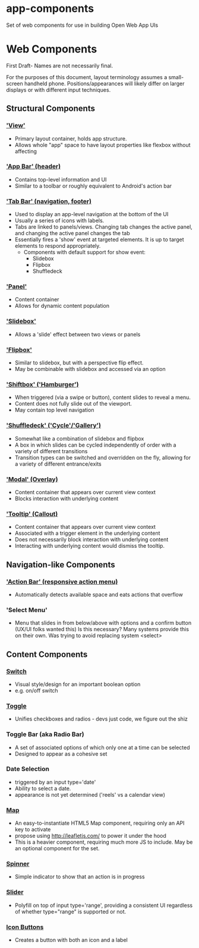 app-components
==============

Set of web components for use in building Open Web App UIs


# Web Components

First Draft- Names are not necessarily final.

For the purposes of this document, layout terminology assumes a small-screen handheld phone.
Positions/appearances will likely differ on larger displays or with different input techniques.

## Structural Components

### ['View'](https://github.com/x-tag/view)

* Primary layout container, holds app structure.
* Allows whole "app" space to have layout properties like flexbox without affecting <body>

### ['App Bar' (header)](https://github.com/x-tag/appbar)

* Contains top-level information and UI
* Similar to a toolbar or roughly equivalent to Android's action bar

### ['Tab Bar' (navigation, footer)](https://github.com/mozilla/app-components/tree/master/tabbar)

* Used to display an app-level navigation at the bottom of the UI
* Usually a series of icons with labels.
* Tabs are linked to panels/views. Changing tab changes the active panel, and changing the active panel changes the tab
* Essentially fires a 'show' event at targeted elements. It is up to target elements to respond appropriately.
    - Components with default support for show event:
        - Slidebox
        - Flipbox
        - Shuffledeck

### ['Panel'](https://github.com/x-tag/panel)

* Content container
* Allows for dynamic content population

### ['Slidebox'](https://github.com/x-tag/slidebox)

* Allows a 'slide' effect between two views or panels

### ['Flipbox'](https://github.com/x-tag/flipbox)

* Similar to slidebox, but with a perspective flip effect.
* May be combinable with slidebox and accessed via an option

### ['Shiftbox' ('Hamburger')](https://github.com/x-tag/shiftbox)

* When triggered (via a swipe or button), content slides to reveal a menu.
* Content does not fully slide out of the viewport.
* May contain top level navigation

### ['Shuffledeck' ('Cycle'/'Gallery')](https://github.com/mozilla/app-components/tree/master/shuffledeck)

* Somewhat like a combination of slidebox and flipbox
* A box in which slides can be cycled independently of order with a variety of different transitions
* Transition types can be switched and overridden on the fly, allowing for a 
  variety of different entrance/exits

### ['Modal' (Overlay)](https://github.com/x-tag/modal)

* Content container that appears over current view context
* Blocks interaction with underlying content

### ['Tooltip' (Callout)](https://github.com/mozilla/app-components/tree/master/tooltip)

* Content container that appears over current view context
* Associated with a trigger element in the underlying content
* Does not necessarily block interaction with underlying content
* Interacting with underlying content would dismiss the tooltip.

## Navigation-like Components

### ['Action Bar' (responsive action menu)](https://github.com/x-tag/actionbar)

* Automatically detects available space and eats actions that overflow

### 'Select Menu'

* Menu that slides in from below/above with options and a confirm button (UX/UI folks wanted this)
    Is this necessary? Many systems provide this on their own. Was trying to avoid replacing system &lt;select&gt;


## Content Components

### [Switch](https://github.com/x-tag/switch)

* Visual style/design for an important boolean option
* e.g. on/off switch

### [Toggle](https://github.com/x-tag/toggle)

* Unifies checkboxes and radios - devs just code, we figure out the shiz

### Toggle Bar (aka Radio Bar)

* A set of associated options of which only one at a time can be selected
* Designed to appear as a cohesive set

### Date Selection

* triggered by an input type='date'
* Ability to select a date.
* appearance is not yet determined ('reels' vs a calendar view)

### [Map](https://github.com/x-tag/map)

* An easy-to-instantiate HTML5 Map component, requiring only an API key to activate
* propose using http://leafletjs.com/ to power it under the hood
* This is a heavier component, requiring much more JS to include. May be an optional component for the set.

### [Spinner](https://github.com/x-tag/spinner)

* Simple indicator to show that an action is in progress

### [Slider](https://github.com/mozilla/app-components/tree/master/slider)

* Polyfill on top of input type='range', providing a consistent UI regardless of whether type="range" is supported or not.


### [Icon Buttons](https://github.com/mozilla/app-components/tree/master/iconbutton)

* Creates a button with both an icon and a label
